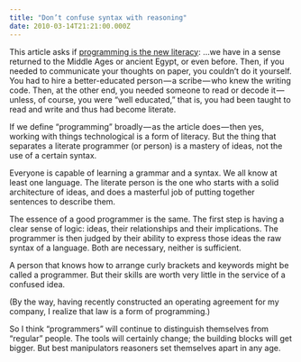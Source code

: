```yaml
---
title: "Don’t confuse syntax with reasoning"
date: 2010-03-14T21:21:00.000Z
---
```


This article asks if [programming is the new literacy](http://www.edutopia.org/literacy-computer-programming):
…we have in a sense returned to the Middle Ages or ancient Egypt, or even before. Then, if you needed to communicate your thoughts on paper, you couldn’t do it yourself. You had to hire a better-educated person — a scribe — who knew the writing code. Then, at the other end, you needed someone to read or decode it — unless, of course, you were “well educated,” that is, you had been taught to read and write and thus had become literate.

If we define “programming” broadly — as the article does — then yes, working with things technological is a form of literacy. But the thing that separates a literate programmer (or person) is a mastery of ideas, not the use of a certain syntax.

Everyone is capable of learning a grammar and a syntax. We all know at least one language. The literate person is the one who starts with a solid architecture of ideas, and does a masterful job of putting together sentences to describe them.

The essence of a good programmer is the same. The first step is having a clear sense of logic: ideas, their relationships and their implications. The programmer is then judged by their ability to express those ideas the raw syntax of a language. Both are necessary, neither is sufficient.

A person that knows how to arrange curly brackets and keywords might be called a programmer. But their skills are worth very little in the service of a confused idea.

(By the way, having recently constructed an operating agreement for my company, I realize that law is a form of programming.)

So I think “programmers” will continue to distinguish themselves from “regular” people. The tools will certainly change; the building blocks will get bigger. But best manipulators reasoners set themselves apart in any age.
